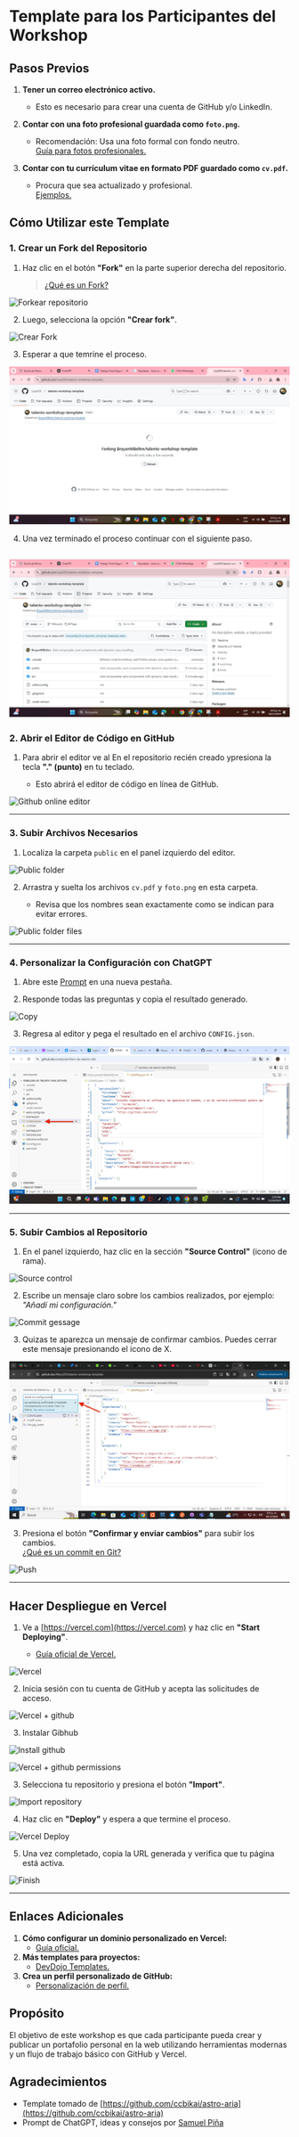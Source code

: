 # **Template para los Participantes del Workshop**

## **Pasos Previos**

1. **Tener un correo electrónico activo.**

   - Esto es necesario para crear una cuenta de GitHub y/o LinkedIn.

2. **Contar con una foto profesional guardada como `foto.png`.**

   - Recomendación: Usa una foto formal con fondo neutro.  
     [Guía para fotos profesionales.](https://orientacion-laboral.infojobs.net/10-consejos-foto-cv)

3. **Contar con tu currículum vitae en formato PDF guardado como `cv.pdf`.**
   - Procura que sea actualizado y profesional.  
     [Ejemplos.](https://www.canva.com/resumes/templates)

## **Cómo Utilizar este Template**

### **1. Crear un Fork del Repositorio**

1. Haz clic en el botón **"Fork"** en la parte superior derecha del repositorio.

   > [¿Qué es un Fork?](https://docs.github.com/es/get-started/quickstart/fork-a-repo)

![Forkear repositorio](public/tutorial/github-fork-repository.png)

2. Luego, selecciona la opción **"Crear fork"**.

![Crear Fork](public/tutorial/github-create-fork.png)

3. Esperar a que temrine el proceso.

![Wait](public/tutorial/github-wait-fork.jpeg)

4. Una vez terminado el proceso continuar con el siguiente paso.

## ![Success fork](public/tutorial/github-success-fork.jpeg)

### **2. Abrir el Editor de Código en GitHub**

1. Para abrir el editor ve al En el repositorio recién creado ypresiona la tecla **"." (punto)** en tu teclado.

   - Esto abrirá el editor de código en línea de GitHub.

![Github online editor](public/tutorial/github-editor-initial-login.png)

---

### **3. Subir Archivos Necesarios**

1. Localiza la carpeta `public` en el panel izquierdo del editor.

![Public folder](public/tutorial/github-editor-public-folder-location.jpeg)

2. Arrastra y suelta los archivos `cv.pdf` y `foto.png` en esta carpeta.

   - Revisa que los nombres sean exactamente como se indican para evitar errores.

![Public folder files](public/tutorial/github-editor-public-folder-files.jpeg)

---

### **4. Personalizar la Configuración con ChatGPT**

1. Abre este [Prompt](https://chatgpt.com/share/6760b3ea-fc94-8003-b51b-6058631190d1) en una nueva pestaña.

2. Responde todas las preguntas y copia el resultado generado.

![Copy](public/tutorial/chatgpt-copy-and-paste.png)

3. Regresa al editor y pega el resultado en el archivo `CONFIG.json`.

![Config file](public/tutorial/github-editor-config-file.png)

---

### **5. Subir Cambios al Repositorio**

1. En el panel izquierdo, haz clic en la sección **"Source Control"** (icono de rama).

![Source control](public/tutorial/github-editor-source-control.jpeg)

2. Escribe un mensaje claro sobre los cambios realizados, por ejemplo: _"Añadí mi configuración."_

![Commit gessage](public/tutorial/github-editor-commit.jpeg)

3. Quizas te aparezca un mensaje de confirmar cambios. Puedes cerrar este mensaje presionando el icono de X.

![Confirm dialog](public/tutorial/github-editor-confirm-dialog.png)

3. Presiona el botón **"Confirmar y enviar cambios"** para subir los cambios.  
   [¿Qué es un commit en Git?](https://git-scm.com/docs/git-commit)

![Push](public/tutorial/github-editor-commit-button.jpeg)

---

## **Hacer Despliegue en Vercel**

1. Ve a [https://vercel.com](https://vercel.com) y haz clic en **"Start Deploying"**.

   - [Guía oficial de Vercel.](https://vercel.com/docs)

![Vercel](public/tutorial/vercel-website.png)

2. Inicia sesión con tu cuenta de GitHub y acepta las solicitudes de acceso.

![Vercel + github](public/tutorial/vercel-login-with-github.png)

3. Instalar Gibhub

![Install github](public/tutorial/vercel-install-github.png)

![Vercel + github permissions](public/tutorial/vercel-github-permissions.png)

3. Selecciona tu repositorio y presiona el botón **"Import"**.

![Import repository](public/tutorial/vercel-import-repository.png)

4. Haz clic en **"Deploy"** y espera a que termine el proceso.

![Vercel Deploy](public/tutorial/vercel-deployment.png)

5. Una vez completado, copia la URL generada y verifica que tu página está activa.

![Finish](public/tutorial/vercel-successfull-deployment.png)

---

## **Enlaces Adicionales**

1. **Cómo configurar un dominio personalizado en Vercel:**
   - [Guía oficial.](https://vercel.com/docs/concepts/projects/domains)
2. **Más templates para proyectos:**
   - [DevDojo Templates.](https://static.devdojo.com/templates/)
3. **Crea un perfil personalizado de GitHub:**
   - [Personalización de perfil.](https://zzetao.github.io/awesome-github-profile/)

## **Propósito**

El objetivo de este workshop es que cada participante pueda crear y publicar un portafolio personal en la web utilizando herramientas modernas y un flujo de trabajo básico con GitHub y Vercel.

## **Agradecimientos**

- Template tomado de [https://github.com/ccbikai/astro-aria](https://github.com/ccbikai/astro-aria)
- Prompt de ChatGPT, ideas y consejos por [Samuel Piña](https://github.com/Samuelpinap)
